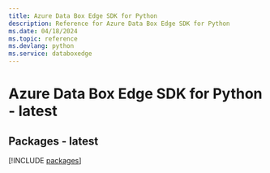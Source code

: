 ```yaml
---
title: Azure Data Box Edge SDK for Python
description: Reference for Azure Data Box Edge SDK for Python
ms.date: 04/18/2024
ms.topic: reference
ms.devlang: python
ms.service: databoxedge
---
```

# Azure Data Box Edge SDK for Python - latest
## Packages - latest
[!INCLUDE [packages](data-box-edge-index.md)]